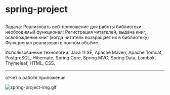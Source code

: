 # spring-project

## 
Задача:
Реализовать веб-приложение для работы библиотеки
необходимый функционал: Регистрация читателей, выдача книг, освобождение книг (когда читатель возвращает их в библиотеку)
Функционал реализован в полном объёме.

Использованные технологии: Java 11 SE, Apache Maven, Apache Tomcat, PostgreSQL, Hibernate, Spring Core, Spring MVC,
Spring Data, Lombok, Thymeleaf, HTML, CSS.

---
отчет о работе приложения

![spring-project-img.gif](spring-project-img.gif)
